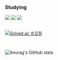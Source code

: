 


   

### Studying

<img src="https://img.shields.io/badge/C++-00599C?style=flat&logo=C++&logoColor=white"/>

<img src="https://img.shields.io/badge/Csharp-00599C?style=flat&logo=CsharpgoColor=white"/>

<img src="https://img.shields.io/badge/JAVA-00599C?style=flat&logo=JAVAgoColor=white"/>
<br/>
<br/>

[![Solved.ac
프로필](http://mazassumnida.wtf/api/v2/generate_badge?boj=dfdfg1)](https://solved.ac/dfdfg1)

<br/>



![Anurag's GitHub stats](https://github-readme-stats.vercel.app/api?username=dfdfg42&show_icons=true&theme=radical)
  

